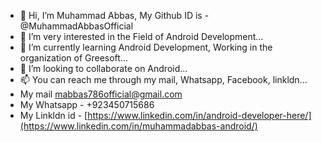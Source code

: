 - 👋 Hi, I’m Muhammad Abbas, My Github ID is - @MuhammadAbbasOfficial
- 👀 I’m very interested in the Field of Android Development...
- 🌱 I’m currently learning Android Development, Working in the organization of Greesoft...
- 💞️ I’m looking to collaborate on Android...
- 📫 You can reach me through my mail, Whatsapp, Facebook, linkldn...
-  My mail mabbas786official@gmail.com
-  My Whatsapp - +923450715686
-  My Linkldn id - [https://www.linkedin.com/in/android-developer-here/](https://www.linkedin.com/in/muhammadabbas-android/)


<!---
MuhammadAbbasOfficial/MuhammadAbbasOfficial is a ✨ special ✨ repository because its `README.md` (this file) appears on your GitHub profile.
You can click the Preview link to take a look at your changes.
--->
